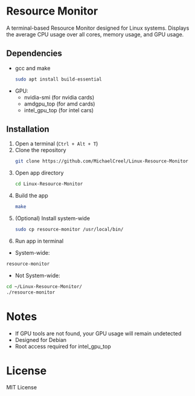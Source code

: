# Resource Monitor

A terminal-based Resource Monitor designed for Linux systems. Displays the average CPU usage over all cores, memory usage, and GPU usage.

## Dependencies

- gcc and make
  ```bash
  sudo apt install build-essential
- GPU:
  - nvidia-smi (for nvidia cards)
  - amdgpu_top (for amd cards)
  - intel_gpu_top (for intel cars)

## Installation

1. Open a terminal (```Ctrl + Alt + T```)
2. Clone the repository
   ```bash
   git clone https://github.com/MichaelCreel/Linux-Resource-Monitor
3. Open app directory
   ```bash
   cd Linux-Resource-Monitor
4. Build the app
   ```bash
   make
5. (Optional) Install system-wide
   ```bash
   sudo cp resource-monitor /usr/local/bin/
6. Run app in terminal

  - System-wide:
   ```bash
   resource-monitor
```

  - Not System-wide:
  ```bash
cd ~/Linux-Resource-Monitor/
./resource-monitor
```

# Notes

- If GPU tools are not found, your GPU usage will remain undetected
- Designed for Debian
- Root access required for intel_gpu_top

# License

MIT License

